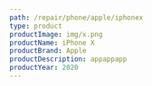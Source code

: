 ```yaml
---
path: /repair/phone/apple/iphonex
type: product
productImage: img/x.png
productName: iPhone X
productBrand: Apple
productDescription: appappapp
productYear: 2020
---
```

